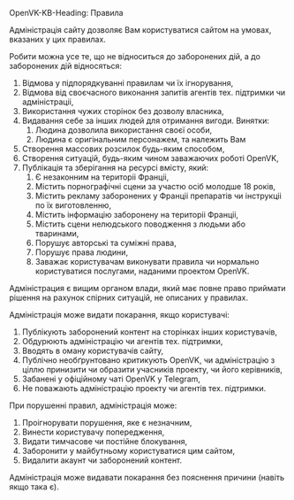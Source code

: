 OpenVK-KB-Heading: Правила

Адміністрація сайту дозволяє Вам користуватися сайтом на умовах, вказаних у цих правилах.

Робити можна усе те, що не відноситься до заборонених дій, а до заборонених дій відносяться:

1. Відмова у підпорядкуванні правилам чи їх ігнорування,
2. Відмова від своєчасного виконання запитів агентів тех. підтримки чи адміністраціі,
3. Використання чужих сторінок без дозволу власника,
4. Видавання себе за інших людей для отримання вигоди. Винятки:
	1. Людина дозволила використання своєї особи,
	2. Людина є оригінальним персонажем, та належить Вам
5. Створення массових розсилок будь-яким способом,
6. Створення ситуацій, будь-яким чином заважаючих роботі OpenVK,
7. Публікація та зберігання на ресурсі вмісту, який:
	1. Є незаконним на територіі Франціі,
	2. Містить порнографічні сцени за участю осіб молодше 18 років,
	3. Містить рекламу заборонених у Франціі препаратів чи інструкціі по їх виготовленню,
	4. Містить інформацію заборонену на територіі Франціі,
	5. Містить сцени нелюдського поводження з людьми або тваринами,
	6. Порушує авторські та суміжні права,
	7. Порушує права людини,
	8. Заважає користувачам виконувати правила чи нормально користуватися послугами, наданими проектом OpenVK.

Адміністрация є вищим органом влади, який має повне право приймати рішення на рахунок спірних ситуацій, не описаних у правилах.

Адміністрація може видати покарання, якщо користувачі:
	
1. Публікують заборонений контент на сторінках інших користувачів,
2. Обдурюють адміністрацію чи агентів тех. підтримки,
3. Вводять в оману користувачів сайту,
4. Публічно необґрунтовано критикують OpenVK, чи адміністрацію з ціллю принизити чи образити учасників проекту, чи його керівників,
5. Забанені у офіційному чаті OpenVK у Telegram,
6. Не поважають адміністрацію проекту чи агентів тех. підтримки.

При порушенні правил, адміністрація може:

1. Проігнорувати порушення, яке є незначним,
2. Винести користувачу попередження,
3. Видати тимчасове чи постійне блокування,
4. Заборонити у майбутньому користуватися цим сайтом,
5. Видалити акаунт чи заборонений контент.

Адміністрація може видавати покарання без пояснення причини (навіть якщо така є).
